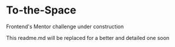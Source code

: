 # To-the-Space

Frontend's Mentor challenge under construction

This readme.md will be replaced for a better and detailed one soon
